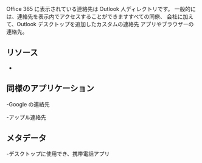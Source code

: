 
Office 365 に表示されている連絡先は Outlook 人ディレクトリです。
一般的には、連絡先を表示内でアクセスすることができますすべての同僚、
会社に加えて、Outlook デスクトップを追加したカスタムの連絡先
アプリやブラウザーの連絡先。

リソース
---------

-

同様のアプリケーション
--------------------

-Google の連絡先

-アップル連絡先

メタデータ
--------

-デスクトップに使用でき、携帯電話アプリ
